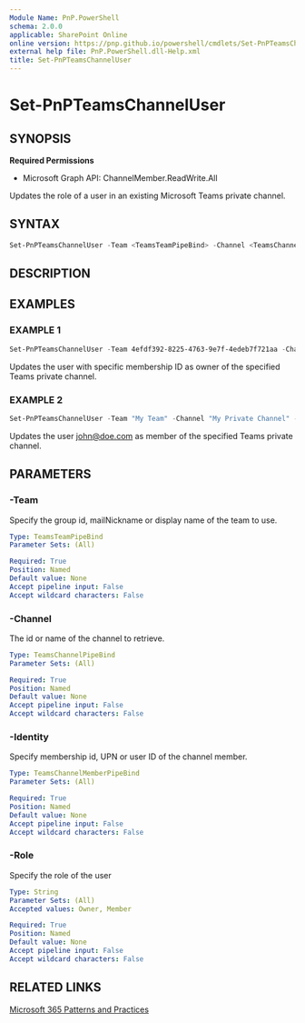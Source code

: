 ```yaml
---
Module Name: PnP.PowerShell
schema: 2.0.0
applicable: SharePoint Online
online version: https://pnp.github.io/powershell/cmdlets/Set-PnPTeamsChannelUser.html
external help file: PnP.PowerShell.dll-Help.xml
title: Set-PnPTeamsChannelUser
---
```

  
# Set-PnPTeamsChannelUser

## SYNOPSIS

**Required Permissions**

  * Microsoft Graph API: ChannelMember.ReadWrite.All

Updates the role of a user in an existing Microsoft Teams private channel.

## SYNTAX

```powershell
Set-PnPTeamsChannelUser -Team <TeamsTeamPipeBind> -Channel <TeamsChannelPipeBind> -Identity <TeamsChannelMemberPipeBind> -Role <String> [<CommonParameters>]
```

## DESCRIPTION

## EXAMPLES

### EXAMPLE 1
```powershell
Set-PnPTeamsChannelUser -Team 4efdf392-8225-4763-9e7f-4edeb7f721aa -Channel "19:796d063b63e34497aeaf092c8fb9b44e@thread.skype" -Identity MCMjMiMjMDAwMDAwMDAtMDAwMC0wMDAwLTAwMDAtMDAwMDAwMDAwMDAwIyMxOTowMDAwMDAwMDAwMDAwMDAwMDAwMDAwMDAwMDAwMDAwMEB0aHJlYWQuc2t5cGUjIzAwMDAwMDAwLTAwMDAtMDAwMC0wMDAwLTAwMDAwMDAwMDAwMA== -Role Owner
```

Updates the user with specific membership ID as owner of the specified Teams private channel.

### EXAMPLE 2
```powershell
Set-PnPTeamsChannelUser -Team "My Team" -Channel "My Private Channel" -Identity john@doe.com -Role Member
```

Updates the user john@doe.com as member of the specified Teams private channel.

## PARAMETERS

### -Team
Specify the group id, mailNickname or display name of the team to use.

```yaml
Type: TeamsTeamPipeBind
Parameter Sets: (All)

Required: True
Position: Named
Default value: None
Accept pipeline input: False
Accept wildcard characters: False
```

### -Channel
The id or name of the channel to retrieve.

```yaml
Type: TeamsChannelPipeBind
Parameter Sets: (All)

Required: True
Position: Named
Default value: None
Accept pipeline input: False
Accept wildcard characters: False
```

### -Identity
Specify membership id, UPN or user ID of the channel member.

```yaml
Type: TeamsChannelMemberPipeBind
Parameter Sets: (All)

Required: True
Position: Named
Default value: None
Accept pipeline input: False
Accept wildcard characters: False
```

### -Role
Specify the role of the user

```yaml
Type: String
Parameter Sets: (All)
Accepted values: Owner, Member

Required: True
Position: Named
Default value: None
Accept pipeline input: False
Accept wildcard characters: False
```

## RELATED LINKS

[Microsoft 365 Patterns and Practices](https://aka.ms/m365pnp)